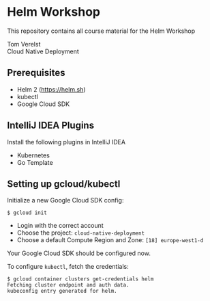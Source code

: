 # Helm Workshop

This repository contains all course material for the Helm Workshop

Tom Verelst
<br />Cloud Native Deployment

## Prerequisites

* Helm 2 (https://helm.sh)
* kubectl
* Google Cloud SDK

## IntelliJ IDEA Plugins

Install the following plugins in IntelliJ IDEA

* Kubernetes
* Go Template

## Setting up gcloud/kubectl

Initialize a new Google Cloud SDK config:

```
$ gcloud init
```

* Login with the correct account
* Choose the project: `cloud-native-deployment`
* Choose a default Compute Region and Zone: `[18] europe-west1-d`

Your Google Cloud SDK should be configured now.

To configure `kubectl`, fetch the credentials:

```
$ gcloud container clusters get-credentials helm
Fetching cluster endpoint and auth data.
kubeconfig entry generated for helm.
```